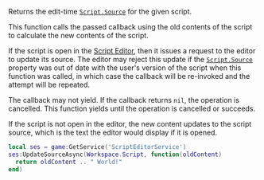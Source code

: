 Returns the edit-time [`Script.Source`](https://create.roblox.com/docs/reference/engine/classes/Script#Source) for the given script.

This function calls the passed callback using the old contents of the
script to calculate the new contents of the script.

If the script is open in the
[Script Editor](https://create.roblox.com/docs/studio/script-editor), then it issues a
request to the editor to update its source. The editor may reject this
update if the [`Script.Source`](https://create.roblox.com/docs/reference/engine/classes/Script#Source) property was out of date with the
user's version of the script when this function was called, in which case
the callback will be re-invoked and the attempt will be repeated.

The callback may not yield. If the callback returns `nil`, the operation
is cancelled. This function yields until the operation is cancelled or
succeeds.

If the script is not open in the editor, the new content updates to the
script source, which is the text the editor would display if it is opened.
```lua
local ses = game:GetService('ScriptEditorService')
ses:UpdateSourceAsync(Workspace.Script, function(oldContent)
  return oldContent .. " World!"
end)
```